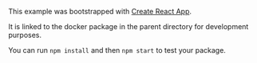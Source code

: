 This example was bootstrapped with [Create React App](https://github.com/facebook/create-react-app).

It is linked to the docker package in the parent directory for development purposes.

You can run `npm install` and then `npm start` to test your package.
